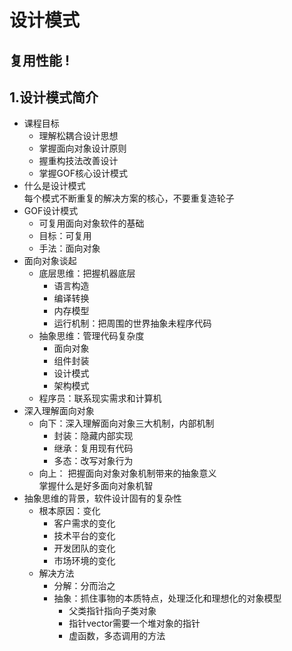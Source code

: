 # 设计模式 
##  复用性能 !
## 1.设计模式简介
* 课程目标   
    * 理解松耦合设计思想  
    * 掌握面向对象设计原则
    * 握重构技法改善设计
    * 掌握GOF核心设计模式 
* 什么是设计模式  
每个模式不断重复的解决方案的核心，不要重复造轮子
* GOF设计模式  
    * 可复用面向对象软件的基础  
    * 目标：可复用
    * 手法：面向对象
* 面向对象谈起  
    * 底层思维：把握机器底层
        * 语言构造
        * 编译转换
        * 内存模型
        * 运行机制：把周围的世界抽象未程序代码
    * 抽象思维：管理代码复杂度
        * 面向对象
        * 组件封装
        * 设计模式
        * 架构模式
    * 程序员：联系现实需求和计算机
* 深入理解面向对象
    * 向下：深入理解面向对象三大机制，内部机制
        * 封装：隐藏内部实现
        * 继承：复用现有代码
        * 多态：改写对象行为
    * 向上： 把握面向对象对象机制带来的抽象意义  
    掌握什么是好多面向对象机智
* 抽象思维的背景，软件设计固有的复杂性
    * 根本原因：变化
        * 客户需求的变化
        * 技术平台的变化
        * 开发团队的变化
        * 市场环境的变化
    * 解决方法
        * 分解：分而治之
        * 抽象：抓住事物的本质特点，处理泛化和理想化的对象模型
            * 父类指针指向子类对象
            * 指针vector需要一个堆对象的指针
            * 虚函数，多态调用的方法





